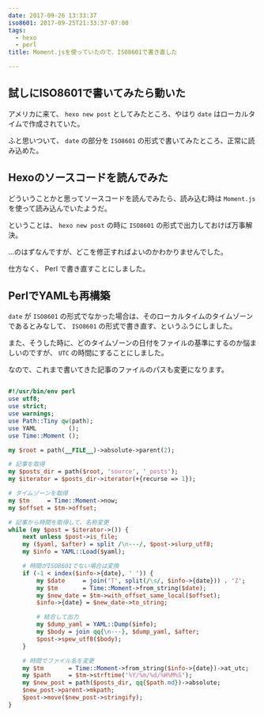 ```yaml
---
date: 2017-09-26 13:33:37
iso8601: 2017-09-25T21:33:37-07:00
tags:
  - hexo
  - perl
title: Moment.jsを使っていたので、ISO8601で書き直した

---
```


## 試しにISO8601で書いてみたら動いた

アメリカに来て、 `hexo new post` としてみたところ、やはり `date` はローカルタイムで作成されていた。

ふと思いついて、 `date` の部分を `ISO8601` の形式で書いてみたところ、正常に読み込めた。

## Hexoのソースコードを読んでみた

どういうことかと思ってソースコードを読んでみたら、読み込む時は `Moment.js` を使って読み込んでいたようだ。

ということは、 `hexo new post` の時に `ISO8601` の形式で出力しておけば万事解決。

…のはずなんですが、どこを修正すればよいのかわかりませんでした。

仕方なく、 Perl で書き直すことにしました。

## PerlでYAMLも再構築

`date` が `ISO8601` の形式でなかった場合は、そのローカルタイムのタイムゾーンであるとみなして、 `ISO8601` の形式で書き直す、というふうにしました。

また、そうした時に、どのタイムゾーンの日付をファイルの基準にするのか悩ましいのですが、 `UTC` の時間にすることにしました。

なので、これまで書いてきた記事のファイルのパスも変更になります。

```perl tools/rename_posts

#!/usr/bin/env perl
use utf8;
use strict;
use warnings;
use Path::Tiny qw(path);
use YAML         ();
use Time::Moment ();

my $root = path(__FILE__)->absolute->parent(2);

# 記事を取得
my $posts_dir = path($root, 'source', '_posts');
my $iterator = $posts_dir->iterator(+{recurse => 1});

# タイムゾーンを取得
my $tm     = Time::Moment->now;
my $offset = $tm->offset;

# 記事から時間を取得して、名称変更
while (my $post = $iterator->()) {
    next unless $post->is_file;
    my ($yaml, $after) = split /\n---/, $post->slurp_utf8;
    my $info = YAML::Load($yaml);

    # 時間がISO8601でない場合は変換
    if (-1 < index($info->{date}, ' ')) {
        my $date     = join('T', split(/\s/, $info->{date})) . 'Z';
        my $tm       = Time::Moment->from_string($date);
        my $new_date = $tm->with_offset_same_local($offset);
        $info->{date} = $new_date->to_string;

        # 結合して出力
        my $dump_yaml = YAML::Dump($info);
        my $body = join qq{\n---}, $dump_yaml, $after;
        $post->spew_utf8($body);
    }

    # 時間でファイル名を変更
    my $tm       = Time::Moment->from_string($info->{date})->at_utc;
    my $path     = $tm->strftime('%Y/%m/%d/%H%M%S');
    my $new_post = path($posts_dir, qq{$path.md})->absolute;
    $new_post->parent->mkpath;
    $post->move($new_post->stringify);
}

```
